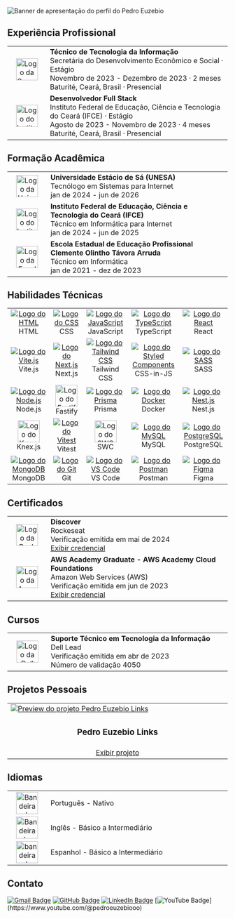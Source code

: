 ![Banner de apresentação do perfil do Pedro Euzebio](https://i.imgur.com/bWhv2m6.png)

## Experiência Profissional

<table>
  <tr>
    <td width="100" align="center">
      <a href="https://baturite.ce.gov.br/secretaria.php?sec=6" target="_blank">
        <img src="https://i.imgur.com/Axj39Xo.jpg" alt="Logo da Secretária do Desenvolvimento Econômico e Social" width="50px">
      </a>
    </td>
    <td width="700">
      <strong>Técnico de Tecnologia da Informação</strong> <br>
      Secretária do Desenvolvimento Econômico e Social · Estágio <br>
      Novembro de 2023 - Dezembro de 2023 · 2 meses <br>
      Baturité, Ceará, Brasil · Presencial
    </td>
  </tr>
  <tr>
    <td width="100" align="center">
      <a href="https://ifce.edu.br" target="_blank">
        <img src="https://i.imgur.com/PwRgxqO.jpg" alt="Logo do Instituto Federal de Educação, Ciência e Tecnologia do Ceará (IFCE)" width="50px">
      </a>
    </td>
    <td width="700">
      <strong>Desenvolvedor Full Stack</strong> <br>
      Instituto Federal de Educação, Ciência e Tecnologia do Ceará (IFCE) · Estágio <br>
      Agosto de 2023 - Novembro de 2023 · 4 meses <br>
      Baturité, Ceará, Brasil · Presencial
    </td>
  </tr>
</table>

## Formação Acadêmica

<table>
  <tr>
    <td width="100" align="center">
      <a href="https://estacio.br" target="_blank">
        <img src="https://i.imgur.com/uU1OZ5x.jpg" alt="Logo da Universidade Estácio de Sá (UNESA)" width="50px">
      </a>
    </td>
    <td width="700">
      <strong>Universidade Estácio de Sá (UNESA)</strong> <br>
      Tecnólogo em Sistemas para Internet <br>
      jan de 2024 - jun de 2026
    </td>
  </tr>
  <tr>
    <td width="100" align="center">
      <a href="https://ifce.edu.br" target="_blank">
        <img src="https://i.imgur.com/PwRgxqO.jpg" alt="Logo do Instituto Federal de Educação, Ciência e Tecnologia do Ceará (IFCE)" width="50px">
      </a>
    </td>
    <td width="700">
      <strong>Instituto Federal de Educação, Ciência e Tecnologia do Ceará (IFCE)</strong> <br>
      Técnico em Informática para Internet <br>
      jan de 2024 - jun de 2025
    </td>
  </tr>
  <tr>
    <td width="100" align="center">
      <a href="https://www.eeepdebaturite.com" target="_blank">
        <img src="https://i.imgur.com/b5heNhX.jpg" alt="Logo da Escola Estadual de Educação Profissional Clemente Olintho Távora Arruda" width="50px">
      </a>
    </td>
    <td width="700">
      <strong>Escola Estadual de Educação Profissional Clemente Olintho Távora Arruda</strong> <br>
      Técnico em Informática <br>
      jan de 2021 - dez de 2023
    </td>
  </tr>
</table>

## Habilidades Técnicas

<table>
  <tr align="center">
    <td width="160">
      <a href="https://developer.mozilla.org/pt-BR/docs/Web/HTML" target="_blank">
        <img src="https://skillicons.dev/icons?i=html" alt="Logo do HTML" />
      </a>
      <br>
      HTML
    </td>
    <td width="160">
      <a href="https://developer.mozilla.org/pt-BR/docs/Web/CSS" target="_blank">
        <img src="https://skillicons.dev/icons?i=css" alt="Logo do CSS" />
      </a>
      <br>
      CSS
    </td>
    <td width="160">
      <a href="https://developer.mozilla.org/pt-BR/docs/Web/JavaScript" target="_blank" />
        <img src="https://skillicons.dev/icons?i=js" alt="Logo do JavaScript" />
      </a>
      <br>
      JavaScript
    </td>
    <td width="160">
      <a href="https://www.typescriptlang.org" target="_blank">
        <img src="https://skillicons.dev/icons?i=ts" alt="Logo do TypeScript" />
      </a>
      <br>
      TypeScript
    </td>
    <td width="160">
      <a href="https://react.dev" target="_blank">
        <img src="https://skillicons.dev/icons?i=react" alt="Logo do React" />
      </a>
      <br>
      React
    </td>
  </tr>
  <tr align="center">
    <td width="160">
      <a href="https://vitejs.dev" target="_blank">
        <img src="https://skillicons.dev/icons?i=vite" alt="Logo do Vite.js" />
      </a>
      <br>
      Vite.js
    </td>
    <td width="160">
      <a href="https://nextjs.org">
        <img src="https://skillicons.dev/icons?i=nextjs" alt="Logo do Next.js" />
      </a>
      <br>
      Next.js
    </td>
    <td width="160">
      <a href="https://tailwindcss.com" target="_blank">
        <img src="https://skillicons.dev/icons?i=tailwind" alt="Logo do Tailwind CSS" />
      </a>
      <br>
      Tailwind CSS
    </td>
    <td width="160">
      <a href="https://styled-components.com" target="_blank">
        <img src="https://skillicons.dev/icons?i=styledcomponents" alt="Logo do Styled Components" />
      </a>
      <br>
      CSS-in-JS
    </td>
    <td width="160">
      <a href="https://sass-lang.com" target="_blank">
        <img src="https://skillicons.dev/icons?i=sass" alt="Logo do SASS" />
      </a>
      <br>
      SASS
    </td>
  </tr>
  <tr align="center">
    <td width="160">
      <a href="https://nodejs.org/en" target="_blank">
        <img src="https://skillicons.dev/icons?i=nodejs" alt="Logo do Node.js" />
      </a>
      <br>
      Node.js
    </td>
    <td width="160">
      <a href="https://fastify.dev" target="_blank">
        <img src="https://i.imgur.com/Abj3KJe.jpg" alt="Logo do Fastify" width="50" />
      </a>
      <br>
      Fastify
    </td>
    <td width="160">
      <a href="https://www.prisma.io" target="_blank">
        <img src="https://skillicons.dev/icons?i=prisma" alt="Logo do Prisma" />
      </a>
      <br>
      Prisma
    </td>
    <td width="160">
      <a href="https://www.docker.com" target="_blank">
        <img src="https://skillicons.dev/icons?i=docker" alt="Logo do Docker" />
      </a>
      <br>
      Docker
    </td>
    <td width="160">
      <a href="https://nestjs.com" target="_blank">
        <img src="https://skillicons.dev/icons?i=nestjs" alt="Logo do Nest.js" />
      </a>
      <br>
      Nest.js
    </td>
  </tr>
  <tr align="center">
    <td width="160">
      <a href="https://knexjs.org" target="_blank">
        <img src="https://i.imgur.com/fqQ861T.png" alt="Logo do Knex.js" width="50" />
      </a>
       <br>
      Knex.js
    </td>
    <td width="160">
      <a href="https://vitest.dev/" target="_blank">
        <img src="https://skillicons.dev/icons?i=vitest" alt="Logo do Vitest" />
      </a>
      <br>
      Vitest
    </td>
    <td width="160">
      <a href="https://swc.rs" target="_blank">
        <img src="https://i.imgur.com/x0yrYxm.png" alt="Logo do SWC" width="50" />
      </a>
      <br>
      SWC
    </td>
    <td width="160">
      <a href="https://www.mysql.com" target="_blank">
        <img src="https://skillicons.dev/icons?i=mysql" alt="Logo do MySQL" />
      </a>
      <br>
      MySQL
    </td>
    <td width="160">
      <a href="https://www.postgresql.org" target="_blank">
        <img src="https://skillicons.dev/icons?i=postgres" alt="Logo do PostgreSQL" />
      </a>
      <br>
      PostgreSQL
    </td>
  </tr>
  <tr align="center">
    <td width="160">
      <a href="https://www.mongodb.com" target="_blank">
        <img src="https://skillicons.dev/icons?i=mongodb" alt="Logo do MongoDB" />
      </a>
      <br>
      MongoDB
    </td>
    <td width="160">
      <a href="https://git-scm.com" target="_blank">
        <img src="https://skillicons.dev/icons?i=git" alt="Logo do Git" />
      </a>
      <br>
      Git
    </td>
    <td width="160">
      <a href="https://code.visualstudio.com" target="_blank">
        <img src="https://skillicons.dev/icons?i=vscode" alt="Logo do VS Code" />
      </a>
      <br>
      VS Code
    </td>
    <td width="160">
      <a href="https://www.postman.com" target="_blank">
        <img src="https://skillicons.dev/icons?i=postman" alt="Logo do Postman" />
      </a>
      <br>
      Postman
    </td>
    <td width="160">
      <a href="https://www.figma.com/pt-br" target="_blank">
        <img src="https://skillicons.dev/icons?i=figma" alt="Logo do Figma" />
      </a>
      <br>
      Figma
    </td>
  </tr>
</table>

## Certificados

<table>
  <tr>
    <td width="100" align="center">
      <a href="https://www.rocketseat.com.br" target="_blank">
        <img src="https://i.imgur.com/NdMnKqg.jpg" alt="Logo da Rocketseat" width="50px">
      </a>
    </td>
    <td width="700">
      <strong>Discover</strong> <br>
      Rockeseat <br>
      Verificação emitida em mai de 2024 <br>
      <a href="https://app.rocketseat.com.br/certificates/c4607cdf-e145-40a9-9a04-f0e12069144b" target="">Exibir credencial</a>
    </td>
  </tr>
  <tr>
    <td width="100" align="center">
      <a href="https://aws.amazon.com/pt" target="_blank">
        <img src="https://i.imgur.com/KP3bFsh.jpg" alt="Logo da Amazon Web Services (AWS)" width="50px">
      </a>
    </td>
    <td width="700">
      <strong>AWS Academy Graduate - AWS Academy Cloud Foundations</strong> <br>
      Amazon Web Services (AWS) <br>
      Verificação emitida em jun de 2023 <br>
      <a href="https://www.credly.com/badges/0218204e-7d5e-4486-b52e-f438e555df76/print" target="">Exibir credencial</a>
    </td>
  </tr>
</table>

## Cursos

<table>
  <tr>
    <td width="100" align="center">
      <a href="https://leadfortaleza.com.br/portal" target="_blank">
        <img src="https://i.imgur.com/4N8tv4Y.jpg" alt="Logo da Dell Lead" width="50px">
      </a>
    </td>
    <td width="700">
      <strong>Suporte Técnico em Tecnologia da Informação</strong> <br>
      Dell Lead <br>
      Verificação emitida em abr de 2023 <br>
      Número de validação 4050 <br>
    </td>
  </tr>
</table>

## Projetos Pessoais

<table>
  <tr>
    <td width="800">
      <a href="https://pedroeuzebio-links.vercel.app" target="_blank">
        <img src="https://i.imgur.com/fiJBQHG.png" alt="Preview do projeto Pedro Euzebio Links" />
      </a>
    </td>
  </tr>
  <tr>
    <td align="center">
      <h3>Pedro Euzebio Links</h3>
    </td>
  </tr>
  <tr>
    <td align="center">
      <a href="https://pedroeuzebio-links.vercel.app" target="_blank">
        Exibir projeto
      </a>
    </td>
  </tr>
</table>

## Idiomas
  
<table>
  <tr>
    <td width="100" align="center">
      <img src="https://i.imgur.com/9AFUX3W.png" alt="Bandeira do Brasil" width="50px">
    </td>
    <td width="700">
      Português - Nativo
    </td>
  </tr>
  <tr>
    <td width="100" align="center">
      <img src="https://i.imgur.com/eL0xsib.jpg" alt="Bandeira dos Estados Unidos (EUA)" width="50px">
    </td>
    <td width="700">
      Inglês - Básico a Intermediário
    </td>
  </tr>
  <tr>
    <td width="100" align="center">
      <img src="https://i.imgur.com/JHtrfYR.png" alt="bandeira da Espanha" width="50px">
    </td>
    <td width="700">
      Espanhol - Básico a Intermediário
    </td>
  </tr>
</table>

## Contato

[![Gmail Badge](https://img.shields.io/badge/-pedroeuzebio.contato@gmail.com-020817?style=flat-square&logo=Gmail&logoColor=f8fafc&link=mailto:pedroeuzebio.contato@gmail.com)](mailto:pedroeuzebio.contato@gmail.com)
[![GitHub Badge](https://img.shields.io/badge/-github.com&frasl;pedroeuzebiooo-020817?style=flat-square&logo=Github&logoColor=f8fafc&link=https://github.com/pedroeuzebiooo)](https://github.com/pedroeuzebiooo)
[![LinkedIn Badge](https://img.shields.io/badge/-linkedin.com&frasl;in&frasl;pedroeuzebio-020817?style=flat-square&logo=Linkedin&logoColor=f8fafc&link=https://www.linkedin.com/in/pedroeuzebio)](https://www.linkedin.com/in/pedroeuzebio)
[![YouTube Badge](https://img.shields.io/badge/-youtube.com&frasl;@pedroeuzebiooo-020817?style=flat-square&logo=YouTube&logoColor=f8fafc&link=[https://www.linkedin.com/in/pedroeuzebio](https://www.youtube.com/@pedroeuzebiooo))](https://www.youtube.com/@pedroeuzebiooo)

<!--
**pedroeuzebioo/pedroeuzebioo** is a ✨ _special_ ✨ repository because its `README.md` (this file) appears on your GitHub profile.

Here are some ideas to get you started:

- 🔭 I’m currently working on ...
- 🌱 I’m currently learning ...
- 👯 I’m looking to collaborate on ...
- 🤔 I’m looking for help with ...
- 💬 Ask me about ...
- 📫 How to reach me: ...
- 😄 Pronouns: ...
- ⚡ Fun fact: ...
-->
